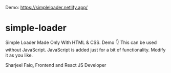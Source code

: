 Demo: https://simpleloader.netlify.app/

# simple-loader
Simple Loader Made Only With HTML &amp; CSS. Demo 👇
This can be used without JavaScript.
JavaScript is added just for a bit of functionality.
Modify it as you like.

Sharjeel Faiq,
Frontend and React JS Developer
